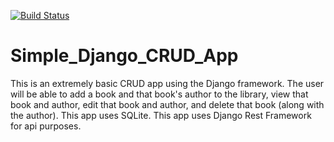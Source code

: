 [![Build Status](https://travis-ci.org/CWShelly/Simple_Django_CRUD_App.svg?branch=master)](https://travis-ci.org/CWShelly/Simple_Django_CRUD_App)

# Simple_Django_CRUD_App

This is an extremely basic CRUD app using the Django framework. The user will be able to add a book and that book's author to the library, view that book and author, edit that book and author, and delete that book (along with the author). This app uses SQLite. This app uses Django Rest Framework for api purposes.
